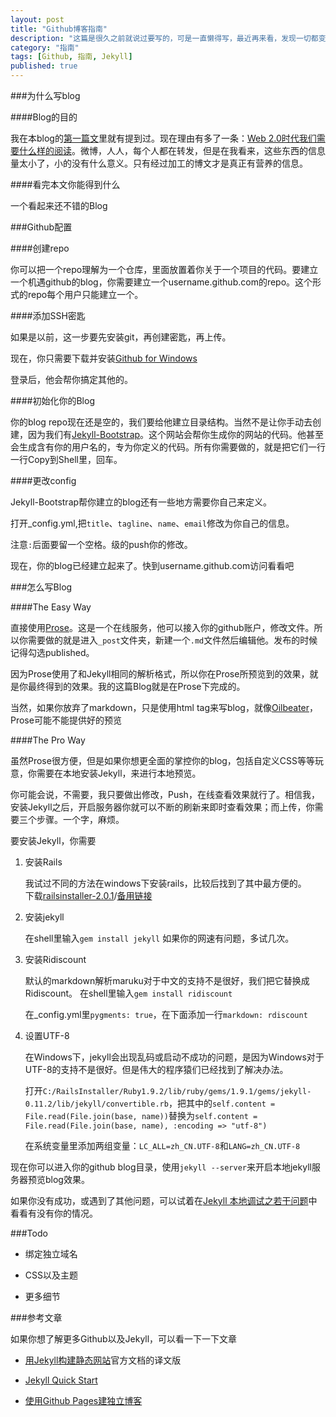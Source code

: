 ```yaml
---
layout: post
title: "Github博客指南"
description: "这篇是很久之前就说过要写的，可是一直懒得写，最近再来看，发现一切都变得简单了。所以就有了你看到的这篇Blog，我在这里讲述了怎么用最简单的办法建立和编辑github blog"
category: "指南"
tags: [Github, 指南, Jekyll]
published: true
---
```

###为什么写blog

####Blog的目的

我在本blog的[第一篇文](http://itester.me/hello-world/)里就有提到过。现在理由有多了一条：[Web 2.0时代我们需要什么样的阅读](http://www.williamlong.info/archives/3135.html)。微博，人人，每个人都在转发，但是在我看来，这些东西的信息量太小了，小的没有什么意义。只有经过加工的博文才是真正有营养的信息。

####看完本文你能得到什么

一个看起来还不错的Blog

###Github配置

####创建repo

你可以把一个repo理解为一个仓库，里面放置着你关于一个项目的代码。要建立一个机遇github的blog，你需要建立一个username.github.com的repo。这个形式的repo每个用户只能建立一个。

####添加SSH密匙

如果是以前，这一步要先安装git，再创建密匙，再上传。

现在，你只需要下载并安装[Github for Windows](http://github-windows.s3.amazonaws.com/GitHubSetup.exe)

登录后，他会帮你搞定其他的。

####初始化你的Blog

你的blog repo现在还是空的，我们要给他建立目录结构。当然不是让你手动去创建，因为我们有[Jekyll-Bootstrap](http://jekyllbootstrap.com/)。这个网站会帮你生成你的网站的代码。他甚至会生成含有你的用户名的，专为你定义的代码。所有你需要做的，就是把它们一行一行Copy到Shell里，回车。

####更改config

Jekyll-Bootstrap帮你建立的blog还有一些地方需要你自己来定义。

打开_config.yml,把`title`、`tagline`、`name`、`email`修改为你自己的信息。

注意`:`后面要留一个空格。级的push你的修改。

现在，你的blog已经建立起来了。快到username.github.com访问看看吧

###怎么写Blog

####The Easy Way

直接使用[Prose](http://prose.io)。这是一个在线服务，他可以接入你的github账户，修改文件。所以你需要做的就是进入`_post`文件夹，新建一个`.md`文件然后编辑他。发布的时候记得勾选published。

因为Prose使用了和Jekyll相同的解析格式，所以你在Prose所预览到的效果，就是你最终得到的效果。我的这篇Blog就是在Prose下完成的。

当然，如果你放弃了markdown，只是使用html tag来写blog，就像[Oilbeater](http://oilbeater.com)，Prose可能不能提供好的预览

####The Pro Way

虽然Prose很方便，但是如果你想更全面的掌控你的blog，包括自定义CSS等等玩意，你需要在本地安装Jekyll，来进行本地预览。

你可能会说，不需要，我只要做出修改，Push，在线查看效果就行了。相信我，安装Jekyll之后，开启服务器你就可以不断的刷新来即时查看效果；而上传，你需要三个步骤。一个字，麻烦。

要安装Jekyll，你需要

1. 安装Rails

	我试过不同的方法在windows下安装rails，比较后找到了其中最方便的。  
    下载[railsinstaller-2.0.1](http://kuai.xunlei.com/d/ADWIMODJRJBB)/[备用链接](http://115.com/file/dpca6xj8#railsinstaller-2.0.1.exe)
    
2. 安装jekyll
	
    在shell里输入`gem install jekyll`  如果你的网速有问题，多试几次。
    
3. 安装Ridiscount

	默认的markdown解析maruku对于中文的支持不是很好，我们把它替换成Ridiscount。
    在shell里输入`gem install ridiscount`
    
    在_config.yml里`pygments: true`，在下面添加一行`markdown: rdiscount`
    
4. 设置UTF-8

	在Windows下，jekyll会出现乱码或启动不成功的问题，是因为Windows对于UTF-8的支持不是很好。但是伟大的程序猿们已经找到了解决办法。
    
    打开`C:/RailsInstaller/Ruby1.9.2/lib/ruby/gems/1.9.1/gems/jekyll-0.11.2/lib/jekyll/convertible.rb`，把其中的`self.content = File.read(File.join(base, name))`替换为`self.content = File.read(File.join(base, name), :encoding => "utf-8")`
    
    在系统变量里添加两组变量：`LC_ALL=zh_CN.UTF-8`和`LANG=zh_CN.UTF-8`
    
现在你可以进入你的github blog目录，使用`jekyll --server`来开启本地jekyll服务器预览blog效果。

如果你没有成功，或遇到了其他问题，可以试着在[Jekyll 本地调试之若干问题](http://chxt6896.github.com/blog/2012/02/13/blog-jekyll-native.html)中看看有没有你的情况。
    
###Todo

- 绑定独立域名

- CSS以及主题

- 更多细节

###参考文章

如果你想了解更多Github以及Jekyll，可以看一下一下文章

- [用Jekyll构建静态网站](http://chen.yanping.me/cn/blog/2011/12/15/building-static-sites-with-jekyll/)官方文档的译文版

- [Jekyll Quick Start](http://jekyllbootstrap.com/usage/jekyll-quick-start.html)

- [使用Github Pages建独立博客](http://beiyuu.com/github-pages/)
	






